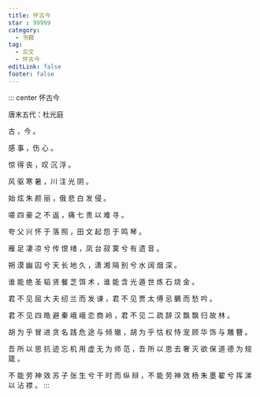 ```yaml
---
title: 怀古今
star : 99999
category:
  - 书籍
tag:
  - 古文
  - 怀古今
editLink: false
footer: false
---
```


::: center
怀古今

唐末五代：杜光庭

古 ，今 。

感 事 ，伤 心 。

惊 得 丧 ，叹 沉 浮 。

风 驱 寒 暑 ，川 注 光 阴 。

始 炫 朱 颜 丽 ，俄 悲 白 发 侵 。

嗟 四 豪 之 不 返 ，痛 七 贵 以 难 寻 。

夸 父 兴 怀 于 落 照 ，田 文 起 怨 于 鸣 琴 。

雁 足 凄 凉 兮 传 恨 绪 ，凤 台 寂 寞 兮 有 遗 音 。

朔 漠 幽 囚 兮 天 长 地 久 ，潇 湘 隔 别 兮 水 阔 烟 深 。

谁 能 绝 圣 韬 贤 餐 芝 饵 术 ，谁 能 含 光 遁 世 炼 石 烧 金 。

君 不 见 屈 大 夫 纫 兰 而 发 谏 ，君 不 见 贾 太 傅 忌 鵩 而 愁 吟 。

君 不 见 四 皓 避 秦 峨 峨 恋 商 岭 ，君 不 见 二 疏 辞 汉 飘 飘 归 故 林 。

胡 为 乎 冒 进 贪 名 践 危 途 与 倾 辙 ，胡 为 乎 怙 权 恃 宠 顾 华 饰 与 雕 簪 。

吾 所 以 思 抗 迹 忘 机 用 虚 无 为 师 范 ，吾 所 以 思 去 奢 灭 欲 保 道 德 为 规 箴 。

不 能 劳 神 效 苏 子 张 生 兮 干 时 而 纵 辩 ，不 能 劳 神 效 杨 朱 墨 翟 兮 挥 涕 以 沾 襟 。
:::